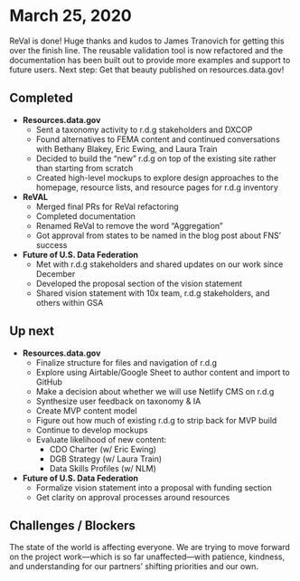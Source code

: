 # March 25, 2020

ReVal is done! Huge thanks and kudos to James Tranovich for getting this over the finish line. The reusable validation tool is now refactored and the documentation has been built out to provide more examples and support to future users. Next step: Get that beauty published on resources.data.gov!

## Completed
* **Resources.data.gov**
  * Sent a taxonomy activity to r.d.g stakeholders and DXCOP
  * Found alternatives to FEMA content and continued conversations with Bethany Blakey, Eric Ewing, and Laura Train
  * Decided to build the “new” r.d.g on top of the existing site rather than starting from scratch
  * Created high-level mockups to explore design approaches to the homepage, resource lists, and resource pages for r.d.g
 inventory
* **ReVAL**
  * Merged final PRs for ReVal refactoring
  * Completed documentation
  * Renamed ReVal to remove the word “Aggregation”
  * Got approval from states to be named in the blog post about FNS’ success
* **Future of U.S. Data Federation**
  * Met with r.d.g stakeholders and shared updates on our work since December
  * Developed the proposal section of the vision statement 
  * Shared vision statement with 10x team, r.d.g stakeholders, and others within GSA

## Up next

* **Resources.data.gov** 
  * Finalize structure for files and navigation of r.d.g
  * Explore using Airtable/Google Sheet to author content and import to GitHub
  * Make a decision about whether we will use Netlify CMS on r.d.g
  * Synthesize user feedback on taxonomy & IA
  * Create MVP content model
  * Figure out how much of existing r.d.g to strip back for MVP build
  * Continue to develop mockups
  * Evaluate likelihood of new content: 
    * CDO Charter (w/ Eric Ewing) 
    * DGB Strategy (w/ Laura Train)
    * Data Skills Profiles (w/ NLM)
* **Future of U.S. Data Federation**
  * Formalize vision statement into a proposal with funding section
  * Get clarity on approval processes around resources


## Challenges / Blockers 
The state of the world is affecting everyone. We are trying to move forward on the project work—which is so far unaffected—with patience, kindness, and understanding for our partners’ shifting priorities and our own.
